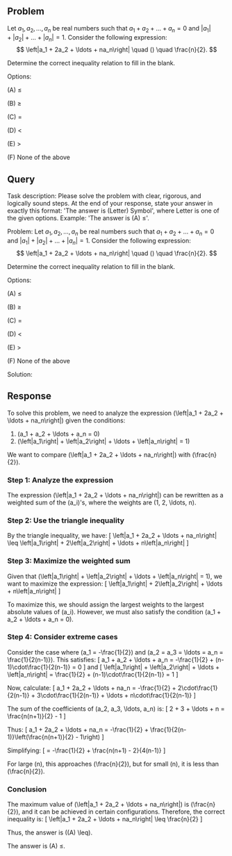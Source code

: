 ## Problem

Let $a_1, a_2, \ldots, a_n$ be real numbers such that $a_1 + a_2 + \ldots + a_n = 0$ and $\left|a_1\right| + \left|a_2\right| + \ldots + \left|a_n\right| = 1$. Consider the following expression:
$$
\left|a_1 + 2a_2 + \ldots + na_n\right| \quad () \quad \frac{n}{2}.
$$

Determine the correct inequality relation to fill in the blank.

Options:

(A) $\leq$ 

(B) $\geq$

(C) $=$ 

(D) $<$

(E) $>$

(F) None of the above

## Query

Task description: Please solve the problem with clear, rigorous, and logically sound steps. At the end of your response, state your answer in exactly this format: 'The answer is (Letter) Symbol', where Letter is one of the given options. Example: 'The answer is (A) $\leq$'.

Problem: Let $a_1, a_2, \ldots, a_n$ be real numbers such that $a_1 + a_2 + \ldots + a_n = 0$ and $\left|a_1\right| + \left|a_2\right| + \ldots + \left|a_n\right| = 1$. Consider the following expression:
$$
\left|a_1 + 2a_2 + \ldots + na_n\right| \quad () \quad \frac{n}{2}.
$$

Determine the correct inequality relation to fill in the blank.

Options:

(A) $\leq$ 

(B) $\geq$

(C) $=$ 

(D) $<$

(E) $>$

(F) None of the above

Solution:

## Response

To solve this problem, we need to analyze the expression \(\left|a_1 + 2a_2 + \ldots + na_n\right|\) given the conditions:

1. \(a_1 + a_2 + \ldots + a_n = 0\)
2. \(\left|a_1\right| + \left|a_2\right| + \ldots + \left|a_n\right| = 1\)

We want to compare \(\left|a_1 + 2a_2 + \ldots + na_n\right|\) with \(\frac{n}{2}\).

### Step 1: Analyze the expression

The expression \(\left|a_1 + 2a_2 + \ldots + na_n\right|\) can be rewritten as a weighted sum of the \(a_i\)'s, where the weights are \(1, 2, \ldots, n\).

### Step 2: Use the triangle inequality

By the triangle inequality, we have:
\[
\left|a_1 + 2a_2 + \ldots + na_n\right| \leq \left|a_1\right| + 2\left|a_2\right| + \ldots + n\left|a_n\right|
\]

### Step 3: Maximize the weighted sum

Given that \(\left|a_1\right| + \left|a_2\right| + \ldots + \left|a_n\right| = 1\), we want to maximize the expression:
\[
\left|a_1\right| + 2\left|a_2\right| + \ldots + n\left|a_n\right|
\]

To maximize this, we should assign the largest weights to the largest absolute values of \(a_i\). However, we must also satisfy the condition \(a_1 + a_2 + \ldots + a_n = 0\).

### Step 4: Consider extreme cases

Consider the case where \(a_1 = -\frac{1}{2}\) and \(a_2 = a_3 = \ldots = a_n = \frac{1}{2(n-1)}\). This satisfies:
\[
a_1 + a_2 + \ldots + a_n = -\frac{1}{2} + (n-1)\cdot\frac{1}{2(n-1)} = 0
\]
and
\[
\left|a_1\right| + \left|a_2\right| + \ldots + \left|a_n\right| = \frac{1}{2} + (n-1)\cdot\frac{1}{2(n-1)} = 1
\]

Now, calculate:
\[
a_1 + 2a_2 + \ldots + na_n = -\frac{1}{2} + 2\cdot\frac{1}{2(n-1)} + 3\cdot\frac{1}{2(n-1)} + \ldots + n\cdot\frac{1}{2(n-1)}
\]

The sum of the coefficients of \(a_2, a_3, \ldots, a_n\) is:
\[
2 + 3 + \ldots + n = \frac{n(n+1)}{2} - 1
\]

Thus:
\[
a_1 + 2a_2 + \ldots + na_n = -\frac{1}{2} + \frac{1}{2(n-1)}\left(\frac{n(n+1)}{2} - 1\right)
\]

Simplifying:
\[
= -\frac{1}{2} + \frac{n(n+1) - 2}{4(n-1)}
\]

For large \(n\), this approaches \(\frac{n}{2}\), but for small \(n\), it is less than \(\frac{n}{2}\).

### Conclusion

The maximum value of \(\left|a_1 + 2a_2 + \ldots + na_n\right|\) is \(\frac{n}{2}\), and it can be achieved in certain configurations. Therefore, the correct inequality is:
\[
\left|a_1 + 2a_2 + \ldots + na_n\right| \leq \frac{n}{2}
\]

Thus, the answer is \((A) \leq\). 

The answer is (A) $\leq$.